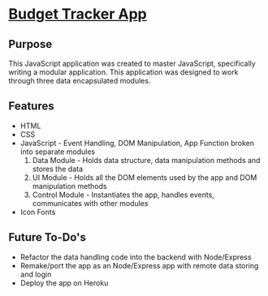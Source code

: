 # [Budget Tracker App](https://yanstefanovich.github.io/budget-tracker/index.html)

## Purpose
This JavaScript application was created to master JavaScript, specifically writing a modular application. This application was designed to work through three data encapsulated modules.

## Features
* HTML
* CSS
* JavaScript - Event Handling, DOM Manipulation, App Function broken into separate modules
  1. Data Module - Holds data structure, data manipulation methods and stores the data
  2. UI Module - Holds all the DOM elements used by the app and DOM manipulation methods
  3. Control Module - Instantiates the app, handles events, communicates with other modules
* Icon Fonts

## Future To-Do's
* Refactor the data handling code into the backend with Node/Express
* Remake/port the app as an Node/Express app with remote data storing and login
* Deploy the app on Heroku
